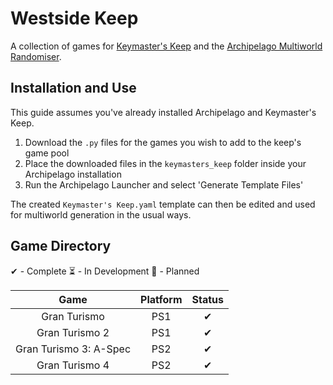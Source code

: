 # Westside Keep

A collection of games for [Keymaster's Keep](https://github.com/SerpentAI/Archipelago/releases?q=keymaster%27s+keep&expanded=true) and the [Archipelago Multiworld Randomiser](https://archipelago.gg/).

## Installation and Use

This guide assumes you've already installed Archipelago and Keymaster's Keep.

1. Download the `.py` files for the games you wish to add to the keep's game pool
2. Place the downloaded files in the `keymasters_keep` folder inside your Archipelago installation
3. Run the Archipelago Launcher and select 'Generate Template Files'

The created `Keymaster's Keep.yaml` template can then be edited and used for multiworld generation in the usual ways.

## Game Directory

✔ - Complete
⏳ - In Development
📓 - Planned

| Game                   | Platform | Status |
|:----------------------:|:--------:|:------:|
| Gran Turismo           | PS1      | ✔     |
| Gran Turismo 2         | PS1      | ✔     |
| Gran Turismo 3: A-Spec | PS2      | ✔     |
| Gran Turismo 4         | PS2      | ✔     |
